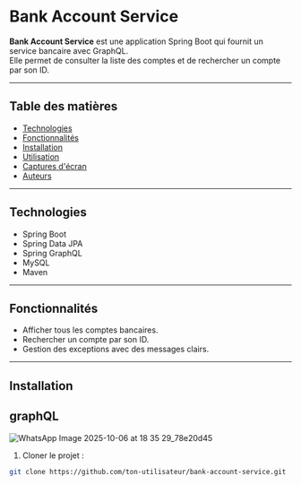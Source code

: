 # Bank Account Service


**Bank Account Service** est une application Spring Boot qui fournit un service bancaire avec GraphQL.  
Elle permet de consulter la liste des comptes et de rechercher un compte par son ID.

---

## Table des matières

- [Technologies](#technologies)
- [Fonctionnalités](#fonctionnalités)
- [Installation](#installation)
- [Utilisation](#utilisation)
- [Captures d'écran](#captures-décran)
- [Auteurs](#auteurs)

---

## Technologies

- Spring Boot  
- Spring Data JPA  
- Spring GraphQL  
- MySQL  
- Maven

---

## Fonctionnalités

- Afficher tous les comptes bancaires.  
- Rechercher un compte par son ID.  
- Gestion des exceptions avec des messages clairs.  

---

## Installation
## graphQL
![WhatsApp Image 2025-10-06 at 18 35 29_78e20d45](https://github.com/user-attachments/assets/820b1067-2590-4e68-ade4-a40759b44b26)


1. Cloner le projet :

```bash
git clone https://github.com/ton-utilisateur/bank-account-service.git
